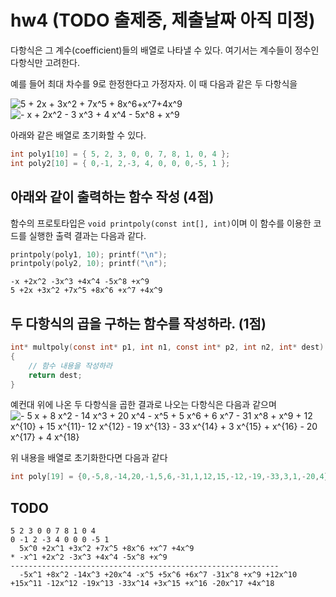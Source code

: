 # hw4 (TODO 출제중, 제출날짜 아직 미정)

다항식은 그 계수(coefficient)들의 배열로 나타낼 수 있다.
여기서는 계수들이 정수인 다항식만 고려한다.

예를 들어 최대 차수를 9로 한정한다고 가정자자.
이 때 다음과 같은 두 다항식을 

<img src="https://latex.codecogs.com/gif.latex?\dpi{110}&space;5&space;&plus;&space;2x&space;&plus;&space;3x^2&space;&plus;&space;7x^5&space;&plus;&space;8x^6&plus;x^7&plus;4x^9" title="5 + 2x + 3x^2 + 7x^5 + 8x^6+x^7+4x^9" />

<img src="https://latex.codecogs.com/gif.latex?x&space;&plus;&space;2x^2&space;&plus;&space;3&space;x^3&space;&plus;&space;4&space;x^4&space;&plus;&space;5x^8&space;&plus;&space;x^9" title="- x + 2x^2 - 3 x^3 + 4 x^4 - 5x^8 + x^9" />

아래와 같은 배열로 초기화할 수 있다.

```c
int poly1[10] = { 5, 2, 3, 0, 0, 7, 8, 1, 0, 4 };
int poly2[10] = { 0,-1, 2,-3, 4, 0, 0, 0,-5, 1 };
```

## 아래와 같이 출력하는 함수 작성 (4점)
함수의 프로토타입은 `void printpoly(const int[], int)`이며 이 함수를 이용한 코드를 실행한 출력 결과는 다음과 같다. 

```c
printpoly(poly1, 10); printf("\n");
printpoly(poly2, 10); printf("\n");
```

```
-x +2x^2 -3x^3 +4x^4 -5x^8 +x^9
5 +2x +3x^2 +7x^5 +8x^6 +x^7 +4x^9
```

## 두 다항식의 곱을 구하는 함수를 작성하라. (1점)
```c
int* multpoly(const int* p1, int n1, const int* p2, int n2, int* dest)
{
    // 함수 내용을 작성하라
    return dest;
}
```

예컨대 위에 나온 두 다항식을 곱한 결과로 나오는 다항식은 다음과 같으며
<img src="https://latex.codecogs.com/gif.latex?-&space;5&space;x&space;&plus;&space;8&space;x^2&space;-&space;14&space;x^3&space;&plus;&space;20&space;x^4&space;-&space;x^5&space;&plus;&space;5&space;x^6&space;&plus;&space;6&space;x^7&space;-&space;31&space;x^8&space;&plus;&space;x^9&space;&plus;&space;12&space;x^{10}&space;&plus;&space;15&space;x^{11}-&space;12&space;x^{12}&space;-&space;19&space;x^{13}&space;-&space;33&space;x^{14}&space;&plus;&space;3&space;x^{15}&space;&plus;&space;x^{16}&space;-&space;20&space;x^{17}&space;&plus;&space;4&space;x^{18}" title="- 5 x + 8 x^2 - 14 x^3 + 20 x^4 - x^5 + 5 x^6 + 6 x^7 - 31 x^8 + x^9 + 12 x^{10} + 15 x^{11}- 12 x^{12} - 19 x^{13} - 33 x^{14} + 3 x^{15} + x^{16} - 20 x^{17} + 4 x^{18}" />

위 내용을 배열로 초기화한다면 다음과 같다
```c
int poly[19] = {0,-5,8,-14,20,-1,5,6,-31,1,12,15,-12,-19,-33,3,1,-20,4};
```

## TODO
```
5 2 3 0 0 7 8 1 0 4              
0 -1 2 -3 4 0 0 0 -5 1
  5x^0 +2x^1 +3x^2 +7x^5 +8x^6 +x^7 +4x^9
* -x^1 +2x^2 -3x^3 +4x^4 -5x^8 +x^9
------------------------------------------------------------
  -5x^1 +8x^2 -14x^3 +20x^4 -x^5 +5x^6 +6x^7 -31x^8 +x^9 +12x^10 +15x^11 -12x^12 -19x^13 -33x^14 +3x^15 +x^16 -20x^17 +4x^18
```
